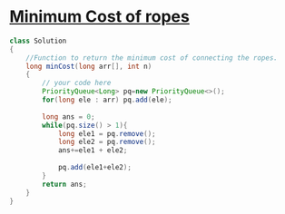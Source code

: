 # [Minimum Cost of ropes](https://practice.geeksforgeeks.org/problems/minimum-cost-of-ropes-1587115620/1)

```java
class Solution
{
    //Function to return the minimum cost of connecting the ropes.
    long minCost(long arr[], int n) 
    {
        // your code here
        PriorityQueue<Long> pq=new PriorityQueue<>();
        for(long ele : arr) pq.add(ele);
        
        long ans = 0;
        while(pq.size() > 1){
            long ele1 = pq.remove();
            long ele2 = pq.remove();
            ans+=ele1 + ele2;
            
            pq.add(ele1+ele2);
        }
        return ans;
    }
}
```